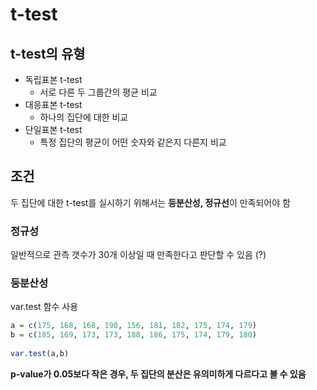 # t-test 

## t-test의 유형

- 독립표본 t-test
  - 서로 다른 두 그룹간의 평균 비교  
- 대응표본 t-test
  - 하나의 집단에 대한 비교 
- 단일표본 t-test
  - 특정 집단의 평균이 어떤 숫자와 같은지 다른지 비교
  
## 조건

두 집단에 대한 t-test를 실시하기 위해서는 **등분산성, 정규선**이 만족되어야 함  

### 정규성

일반적으로 관측 갯수가 30개 이상일 때 만족한다고 판단할 수 있음 (?)

### 등분산성

var.test 함수 사용 

```r
a = c(175, 168, 168, 190, 156, 181, 182, 175, 174, 179)
b = c(185, 169, 173, 173, 188, 186, 175, 174, 179, 180)
 
var.test(a,b)
```
**p-value가 0.05보다 작은 경우, 두 집단의 분산은 유의미하게 다르다고 볼 수 있음**

